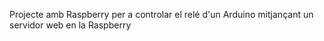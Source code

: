 Projecte amb Raspberry per a controlar el relé d'un Arduino mitjançant un servidor web en la Raspberry
